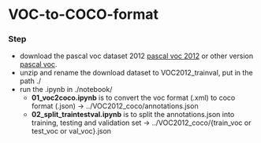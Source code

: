# VOC-to-COCO-format

### Step
- download the pascal voc dataset 2012 [pascal voc 2012](http://host.robots.ox.ac.uk/pascal/VOC/voc2012/index.html) or other version [pascal voc](http://host.robots.ox.ac.uk/pascal/VOC/).
- unzip and rename the download dataset to VOC2012_trainval, put in the path ./
- run the .ipynb in ./notebook/
  - **01_voc2coco.ipynb** is to convert the voc format (.xml) to coco format (.json) -> ../VOC2012_coco/annotations.json
  - **02_split_traintestval.ipynb** is to split the annotations.json into training, testing and validation set -> ../VOC2012_coco/{train_voc or test_voc or val_voc}.json
